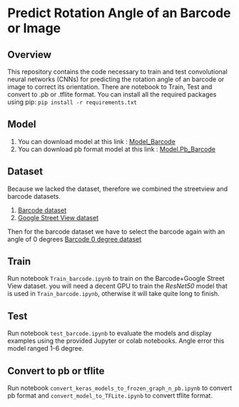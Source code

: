 # Predict Rotation Angle of an Barcode or Image

## Overview
This repository contains the code necessary to train and test convolutional neural networks (CNNs) for predicting the rotation angle of an barcode or image to correct its orientation. There are notebook to Train, Test and convert to .pb or .tflite format. You can install all the required packages using pip: `pip install -r requirements.txt`

## Model
1. You can download model at this link : [Model_Barcode](https://drive.google.com/drive/folders/1aOCx-ue_KW6DiP3RhvN4sY7JddFQhJS-?usp=sharing)
2. You can download pb format model at this link : [Model.Pb_Barcode](https://drive.google.com/drive/folders/1QyvLv1E6k6xUORvP4CdDCFQkL6xITxef?usp=sharing)

## Dataset
Because we lacked the dataset, therefore we combined the streetview and barcode datasets.
1. [Barcode dataset](https://uni-muenster.sciebo.de/s/8KC6sVAuL2BzCXS/download)
2. [Google Street View dataset](http://www.cs.ucf.edu/~aroshan/index_files/Dataset_PitOrlManh/zipped%20images/)

Then for the barcode dataset we have to select the barcode again with an angle of 0 degrees [Barcode 0 degree dataset](https://drive.google.com/drive/folders/1dn9sehLYJ2d4NqDbsyOMW0rL6oPE6B9k?usp=sharing)

## Train
Run notebook `Train_barcode.ipynb` to train on the Barcode+Google Street View dataset. you will need a decent GPU to train the *ResNet50* model that is used in `Train_barcode.ipynb`, otherwise it will take quite long to finish.

## Test
Run notebook `test_barcode.ipynb` to evaluate the models and display examples using the provided Jupyter or colab notebooks. Angle error this model ranged 1-6 degree.

## Convert to pb or tflite
Run notebook `convert_keras_models_to_frozen_graph_n_pb.ipynb` to convert pb format and `convert_model_to_TFLite.ipynb` to convert tflite format.
